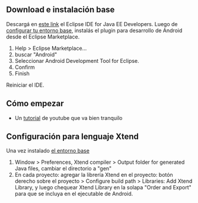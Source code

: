 Download e instalación base
---------------------------

Descargá en [este link](http://www.eclipse.org/downloads/) el Eclipse IDE for Java EE Developers. Luego de [configurar tu entorno base](http://uqbar-wiki.org/index.php?title=Preparacion_de_un_entorno_de_desarrollo_Java), instalás el plugin para desarrollo de Android desde el Eclipse Marketplace.

1.  Help &gt; Eclipse Marketplace...
2.  buscar "Android"
3.  Seleccionar Android Development Tool for Eclipse.
4.  Confirm
5.  Finish

Reiniciar el IDE.

Cómo empezar
------------

-   Un [tutorial](http://www.youtube.com/watch?v=zS1frzHbKWY) de youtube que va bien tranquilo

Configuración para lenguaje Xtend
---------------------------------

Una vez instalado [el entorno base](preparacion-de-un-entorno-de-desarrollo-xtend.md)

1.  Window &gt; Preferences, Xtend compiler &gt; Output folder for generated Java files, cambiar el directorio a "gen"
2.  En cada proyecto: agregar la librería Xtend en el proyecto: botón derecho sobre el proyecto &gt; Configure build path &gt; Libraries: Add Xtend Library, y luego chequear Xtend Library en la solapa "Order and Export" para que se incluya en el ejecutable de Android.

